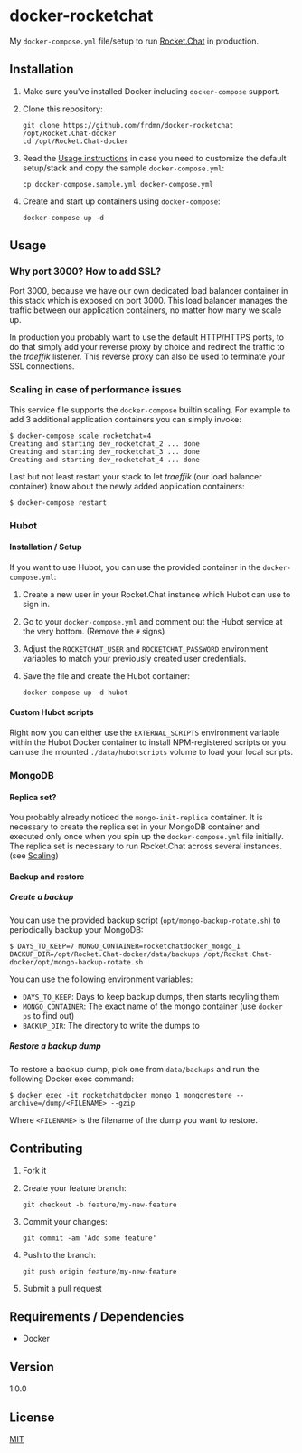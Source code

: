 # docker-rocketchat

My `docker-compose.yml` file/setup to run [Rocket.Chat](https://rocket.chat) in production.

## Installation

1. Make sure you've installed Docker including `docker-compose` support.
2. Clone this repository:

	```shell
	git clone https://github.com/frdmn/docker-rocketchat /opt/Rocket.Chat-docker
	cd /opt/Rocket.Chat-docker
	```

4. Read the [Usage instructions](#usage) in case you need to customize the default setup/stack and copy the sample `docker-compose.yml`:

	```
	cp docker-compose.sample.yml docker-compose.yml
	```

3. Create and start up containers using `docker-compose`:

	```
	docker-compose up -d
	```

## Usage

### Why port 3000? How to add SSL?

Port 3000, because we have our own dedicated load balancer container in this stack which is exposed on port 3000. This load balancer manages the traffic between our application containers, no matter how many we scale up.

In production you probably want to use the default HTTP/HTTPS ports, to do that simply add your reverse proxy by choice and redirect the traffic to the _traeffik_ listener. This reverse proxy can also be used to terminate your SSL connections.

### Scaling in case of performance issues

This service file supports the `docker-compose` builtin scaling. For example to add 3 additional application containers you can simply invoke:

```
$ docker-compose scale rocketchat=4
Creating and starting dev_rocketchat_2 ... done
Creating and starting dev_rocketchat_3 ... done
Creating and starting dev_rocketchat_4 ... done
```

Last but not least restart your stack to let _traeffik_ (our load balancer container) know about the newly added application containers:

```
$ docker-compose restart
```

### Hubot

#### Installation / Setup

If you want to use Hubot, you can use the provided container in the `docker-compose.yml`:

1. Create a new user in your Rocket.Chat instance which Hubot can use to sign in.
2. Go to your `docker-compose.yml` and comment out the Hubot service at the very bottom. (Remove the `#` signs)
3. Adjust the `ROCKETCHAT_USER` and `ROCKETCHAT_PASSWORD` environment variables to match your previously created user credentials.
4. Save the file and create the Hubot container:

	```
	docker-compose up -d hubot
	```

#### Custom Hubot scripts

Right now you can either use the `EXTERNAL_SCRIPTS` environment variable within the Hubot Docker container to install NPM-registered scripts or you can use the mounted `./data/hubotscripts` volume to load your local scripts. 

### MongoDB

#### Replica set?

You probably already noticed the `mongo-init-replica` container. It is necessary to create the replica set in your MongoDB container and executed only once when you spin up the `docker-compose.yml` file initially. The replica set is necessary to run Rocket.Chat across several instances. (see [Scaling](#scaling-in-case-of-performance-issues))

#### Backup and restore

##### Create a backup

You can use the provided backup script (`opt/mongo-backup-rotate.sh`) to periodically backup your MongoDB:

```
$ DAYS_TO_KEEP=7 MONGO_CONTAINER=rocketchatdocker_mongo_1 BACKUP_DIR=/opt/Rocket.Chat-docker/data/backups /opt/Rocket.Chat-docker/opt/mongo-backup-rotate.sh
```

You can use the following environment variables:

- `DAYS_TO_KEEP`: Days to keep backup dumps, then starts recyling them
- `MONGO_CONTAINER`: The exact name of the mongo container (use `docker ps` to find out)
- `BACKUP_DIR`: The directory to write the dumps to

##### Restore a backup dump

To restore a backup dump, pick one from `data/backups` and run the following Docker exec command:

```
$ docker exec -it rocketchatdocker_mongo_1 mongorestore --archive=/dump/<FILENAME> --gzip
```

Where `<FILENAME>` is the filename of the dump you want to restore.

## Contributing

1. Fork it
2. Create your feature branch:

	```shell
	git checkout -b feature/my-new-feature
	```

3. Commit your changes:

	```shell
	git commit -am 'Add some feature'
	```

4. Push to the branch:

	```shell
	git push origin feature/my-new-feature
	```

5. Submit a pull request

## Requirements / Dependencies

* Docker

## Version

1.0.0

## License

[MIT](LICENSE)
